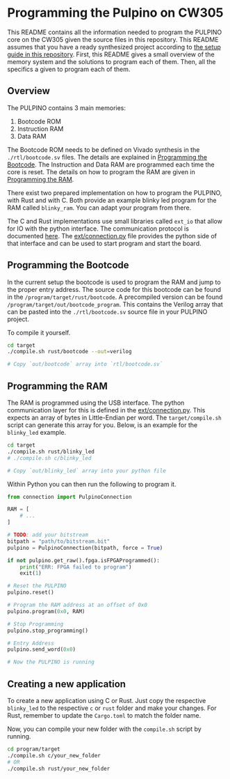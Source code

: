 # Programming the Pulpino on CW305

This README contains all the information needed to program the PULPINO core on
the CW305 given the source files in this repository. This README assumes that
you have a ready synthesized project according to [the setup guide in this
repository](../setup/README.md). First, this README gives a small overview of
the memory system and the solutions to program each of them. Then, all the
specifics a given to program each of them.

## Overview

The PULPINO contains 3 main memories:

1. Bootcode ROM
2. Instruction RAM
3. Data RAM

The Bootcode ROM needs to be defined on Vivado synthesis in the
`./rtl/bootcode.sv` files. The details are explained in [Programming the
Bootcode](#programming-the-bootcode). The Instruction and Data RAM are
programmed each time the core is reset. The details on how to program the RAM
are given in [Programming the RAM](#programming-the-ram).

There exist two prepared implementation on how to program the PULPINO, with Rust
and with C. Both provide an example blinky led program for the RAM called
`blinky_ram`. You can adapt your program from there.

The C and Rust implementations use small libraries called `ext_io` that allow
for IO with the python interface. The communication protocol is documented
[here](../docs/usb-communication.md). The
[ext/connection.py](./ext/connection.py) file provides the python side of that
interface and can be used to start program and start the board.

## Programming the Bootcode

In the current setup the bootcode is used to program the RAM and jump to the
proper entry address. The source code for this bootcode can be found in the
`/program/target/rust/bootcode`. A precompiled version can be found
`/program/target/out/bootcode_program`. This contains the Verilog array that can
be pasted into the `./rtl/bootcode.sv` source file in your PULPINO project.

To compile it yourself.

```bash
cd target
./compile.sh rust/bootcode --out=verilog

# Copy `out/bootcode` array into `rtl/bootcode.sv`
```

## Programming the RAM

The RAM is programmed using the USB interface. The python communication layer
for this is defined in the [ext/connection.py](./ext/connection.py). This
expects an array of bytes in Little-Endian per word. The `target/compile.sh`
script can generate this array for you. Below, is an example for the
`blinky_led` example.

```bash
cd target
./compile.sh rust/blinky_led
# ./compile.sh c/blinky_led

# Copy `out/blinky_led` array into your python file
```

Within Python you can then run the following to program it.

```python
from connection import PulpinoConnection

RAM = [
	# ...
]

# TODO: add your bitstream
bitpath = "path/to/bitstream.bit"
pulpino = PulpinoConnection(bitpath, force = True)

if not pulpino.get_raw().fpga.isFPGAProgrammed():
    print("ERR: FPGA failed to program")
    exit(1)

# Reset the PULPINO
pulpino.reset()

# Program the RAM address at an offset of 0x0
pulpino.program(0x0, RAM)

# Stop Programming
pulpino.stop_programming()

# Entry Address
pulpino.send_word(0x0)

# Now the PULPINO is running
```

## Creating a new application

To create a new application using C or Rust. Just copy the respective
`blinky_led` to the respective `c` or `rust` folder and make your changes. For
Rust, remember to update the `Cargo.toml` to match the folder name.

Now, you can compile your new folder with the `compile.sh` script by running.

```bash
cd program/target
./compile.sh c/your_new_folder
# OR
./compile.sh rust/your_new_folder
```
